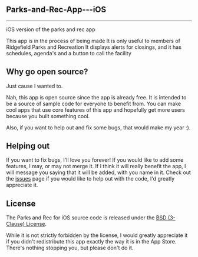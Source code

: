 ## Parks-and-Rec-App---iOS
---

iOS version of the parks and rec app

This app is in the process of being made
It is only useful to members of Ridgefield Parks and Recreation
It displays alerts for closings, and it has schedules, agenda's
and a button to call the facility

## Why go open source?

Just cause I wanted to.

Nah, this app is open source since the app is already free. It is intended to be a source of sample code for everyone to benefit from. You can make cool apps that use core features of this app and hopefully get more users because you built something cool.

Also, if you want to help out and fix some bugs, that would make my year :).

## Helping out

If you want to fix bugs, I'll love you forever! If you would like to add some features, I may, or may not merge it. If I think it will really benefit the app, I will message you saying that it will be added, with you name in it. Check out the  [issues](https://github.com/indianpoptart/Parks-and-Rec-App---iOS/issues) page if you would like to help out with the code, I'd greatly appreciate it.


## License

The Parks and Rec for iOS source code is released under the [BSD (3-Clause) License](https://github.com/indianpoptart/Parks-and-Rec-App---iOS/blob/master/LICENSE).

While it is not strictly forbidden by the license, I would greatly appreciate it if you didn't redistribute this app exactly the way it is in the App Store. There's nothing stopping you, but please don't do it.
